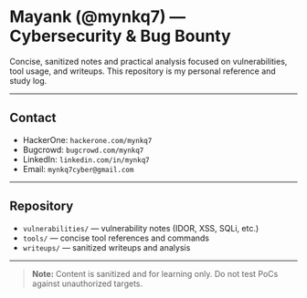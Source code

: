 # Mayank (@mynkq7) — Cybersecurity & Bug Bounty

Concise, sanitized notes and practical analysis focused on vulnerabilities, tool usage, and writeups. This repository is my personal reference and study log.

---

## Contact
- HackerOne: `hackerone.com/mynkq7`  
- Bugcrowd: `bugcrowd.com/mynkq7`  
- LinkedIn: `linkedin.com/in/mynkq7`  
- Email: `mynkq7cyber@gmail.com`

---

## Repository
- `vulnerabilities/` — vulnerability notes (IDOR, XSS, SQLi, etc.)  
- `tools/` — concise tool references and commands  
- `writeups/` — sanitized writeups and analysis

---

> **Note:** Content is sanitized and for learning only. Do not test PoCs against unauthorized targets.
